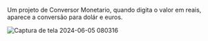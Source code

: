 Um projeto de Conversor Monetario, quando digita o valor em reais, aparece a conversão para dolár e euros.

![Captura de tela 2024-06-05 080316](https://github.com/giovannnacruz/ConversorMonetario/assets/133894598/92fcdaa3-9081-4748-9260-6b8a70e03fb2)
